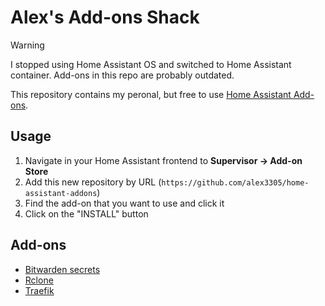 # Alex's Add-ons Shack

> [!WARNING]  
> I stopped using Home Assistant OS and switched to Home Assistant container. Add-ons in this repo are probably outdated.

This repository contains my peronal, but free to use [Home Assistant Add-ons](https://www.home-assistant.io/addons/).

## Usage

1. Navigate in your Home Assistant frontend to __Supervisor -> Add-on Store__
2. Add this new repository by URL (`https://github.com/alex3305/home-assistant-addons`)
3. Find the add-on that you want to use and click it
4. Click on the "INSTALL" button

## Add-ons

* [Bitwarden secrets](bitwarden-secrets/README.md)
* [Rclone](rclone/README.md)
* [Traefik](traefik/README.md)
